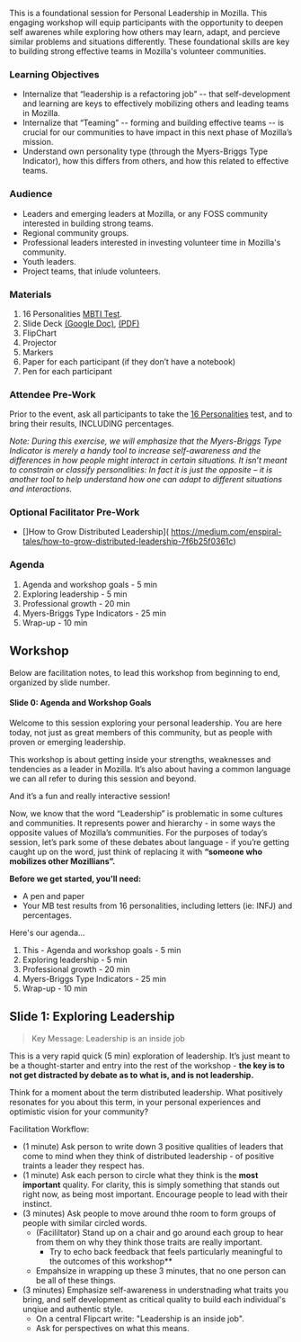 This is a foundational session for Personal Leadership in Mozilla.  This engaging workshop will equip participants with the opportunity to deepen self awarenes while exploring how others may learn, adapt, and percieve similar problems and situations differently. These foundational skills are key to building strong effective teams in Mozilla's volunteer communities.

### Learning Objectives

 * Internalize that “leadership is a refactoring job” -- that self-development and learning are keys to effectively mobilizing others and leading teams in Mozilla.
 * Internalize that “Teaming” -- forming and building effective teams -- is crucial for our communities to have impact in this next phase of Mozilla’s mission.
 * Understand own personality type (through the Myers-Briggs Type Indicator), how this differs from others, and how this related to effective teams.
 
### Audience

* Leaders and emerging leaders at Mozilla, or any FOSS community interested in building strong teams.
* Regional community groups.
* Professional leaders interested in investing volunteer time in Mozilla's community.
* Youth leaders.
* Project teams, that inlude volunteers.

### Materials

1. 16 Personalities [MBTI Test](http://www.16personalities.com).
2. Slide Deck [(Google Doc)](https://docs.google.com/presentation/d/1tru38OUlIieZGK1n509AxVoLjwX-2G76eFOgJ4iyyEE/edit#slide=id.g106fcc9247_0_169), [(PDF)](personal-leadership.pdf)
3. FlipChart
4. Projector
5. Markers
6. Paper for each participant (if they don’t have a notebook)
7. Pen for each participant

### Attendee Pre-Work

Prior to the event, ask all participants to take the [16 Personalities](http://www.16personalities.com) test, and to bring their results, INCLUDING percentages.

*Note: During this exercise, we will emphasize that the Myers-Briggs Type Indicator is merely a handy tool to increase self-awareness and the differences in how people might interact in certain situations. It isn’t meant to constrain or classify personalities: In fact it is just the opposite – it is another tool to help understand how one can adapt to different situations and interactions.*

### Optional Facilitator Pre-Work

* []How to Grow Distributed Leadership]( https://medium.com/enspiral-tales/how-to-grow-distributed-leadership-7f6b25f0361c)

### Agenda

1. Agenda and workshop goals - 5 min
2. Exploring leadership - 5 min
3. Professional growth - 20 min
4. Myers-Briggs Type Indicators - 25 min
5. Wrap-up - 10 min


## Workshop

Below are facilitation notes, to lead this workshop from beginning to end, organized by slide number.


#### Slide 0: Agenda and Workshop Goals

Welcome to this session exploring your personal leadership. You are here today, not just as great members of this community, but as people with proven or emerging leadership.  

This workshop is about getting inside your strengths, weaknesses and tendencies as a leader in Mozilla. It’s also about having a common language we can all refer to during this session and beyond. 

And it’s a fun and really interactive session!

Now, we know that the word “Leadership” is problematic in some cultures and communities. It represents power and hierarchy - in some ways the opposite values of Mozilla’s communities. For the purposes of today’s session, let’s park some of these debates about language - if you’re getting caught up on the word, just think of replacing it with **“someone who mobilizes other Mozillians”.**

**Before we get started, you'll need:**

* A pen and paper
* Your MB test results from 16 personalities, including letters (ie: INFJ) and percentages.

Here's our agenda...

1. This - Agenda and workshop goals - 5 min  
2. Exploring leadership - 5 min
3. Professional growth - 20 min
4. Myers-Briggs Type Indicators - 25 min
5.  Wrap-up - 10 min

## Slide 1: Exploring Leadership

> Key Message: Leadership is an inside job

This is a very rapid quick (5 min) exploration of leadership. It’s just meant to be a thought-starter and entry into the rest of the workshop - **the key is to not get distracted by debate as to what is, and is not leadership.**

Think for a moment about the term distributed leadership. What positively resonates for you about this term, in your personal experiences and optimistic vision for your community?

Facilitation Workflow:

* (1 minute) Ask person to write down 3 positive qualities of leaders that come to mind when they think of distributed leadership - of positive traints a leader they respect has.
* (1 minute) Ask each person to circle what they think is the **most important** quality.  For clarity, this is simply something that stands out right now, as being most important. Encourage people to lead with their instinct.
* (3 minutes) Ask people to move around thhe room to form groups of people with similar circled words.  
	* (Facililtator) Stand up on a chair and go around each group to hear from them on why they think those traits are really important.
		* Try to echo back feedback that feels particularly meaningful to the outcomes of this workshop**
	* Empahsize in wrapping up these 3 minutes, that no one person can be all of these things.
* (3 minutes) Emphasize self-awareness in understnading what traits you bring, and self development as critical quality to build each individual's unqiue and authentic style.
	* On a central Flipcart write:  "Leadership is an inside job".
	* Ask for perspectives on what this means.

	














